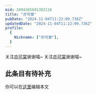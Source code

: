 ```yaml
---
mid: 3494365691382116
title: "亦可棠"
pubDate: "2024-11-04T11:22:09.736Z"
updatedDate: "2024-11-04T11:22:09.736Z"
profile:
  {
    Nickname: ["亦可棠"],
  }
---
```


关注[亦可棠](https://space.bilibili.com/3494365691382116)谢谢喵~ 关注[亦可棠](https://space.bilibili.com/3494365691382116)谢谢喵~

## 此条目有待补充
你可以在[这里](https://github.com/Yuhanawa/VTuber.ICU-Content/edit/master/v/亦可棠/index.md)编辑本文
